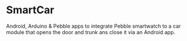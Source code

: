 SmartCar
========

Android, Arduino & Pebble apps to integrate Pebble smartwatch to a car module that opens the door and trunk ans close it via 
an Android app.
